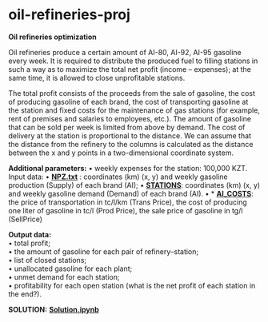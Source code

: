 # oil-refineries-proj

**Oil refineries optimization**

Oil refineries produce a certain amount of AI-80, AI-92, AI-95 gasoline every week. It is required to distribute the produced fuel to filling stations in such a way as to maximize the total net profit (income – expenses); at the same time, it is allowed to close unprofitable stations.

The total profit consists of the proceeds from the sale of gasoline, the cost of producing gasoline of each brand, the cost of transporting gasoline at the station and fixed costs for the maintenance of gas stations (for example, rent of premises and salaries to employees, etc.). The amount of gasoline that can be sold per week is limited from above by demand. The cost of delivery at the station is proportional to the distance. We can assume that the distance from the refinery to the columns is calculated as the distance between the x and y points in a two-dimensional coordinate system.

**Additional parameters:**
• weekly expenses for the station: 100,000 KZT.
Input data:
• [**NPZ.txt**](https://github.com/aziart/oil-refineries-proj/blob/main/data/NPZ.txt) : coordinates (km) (x, y) and weekly gasoline production (Supply) of each brand (AI);
• [**STATIONS**](https://github.com/aziart/oil-refineries-proj/blob/main/data/STATIONS.txt): coordinates (km) (x, y) and weekly gasoline demand (Demand) of each brand (AI).
• * [**AI_COSTS**](https://github.com/aziart/oil-refineries-proj/blob/main/data/AI_COSTS.txt): the price of transportation in tc/l/km (Trans Price), the cost of producing one liter of gasoline in tc/l (Prod Price), the sale price of gasoline in tg/l (SellPrice)

**Output data:**  
• total profit;  
• the amount of gasoline for each pair of refinery–station;  
• list of closed stations;  
• unallocated gasoline for each plant;  
• unmet demand for each station;  
• profitability for each open station (what is the net profit of each station in the end?).  

**SOLUTION:**
[**Solution.ipynb**](https://github.com/aziart/oil-refineries-proj/blob/main/Solution.ipynb)